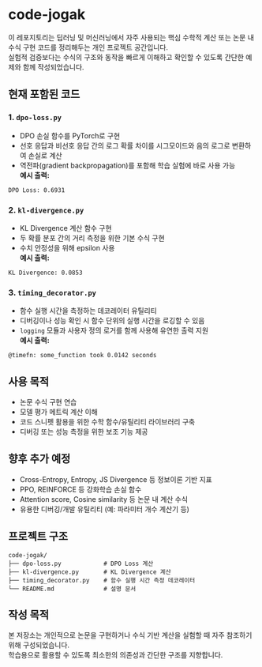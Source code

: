 # code-jogak

이 레포지토리는 딥러닝 및 머신러닝에서 자주 사용되는 핵심 수학적 계산 또는 논문 내 수식 구현 코드를 정리해두는 개인 프로젝트 공간입니다.  
실험적 검증보다는 수식의 구조와 동작을 빠르게 이해하고 확인할 수 있도록 간단한 예제와 함께 작성되었습니다.


## 현재 포함된 코드

### 1. `dpo-loss.py`
- DPO 손실 함수를 PyTorch로 구현
- 선호 응답과 비선호 응답 간의 로그 확률 차이를 시그모이드와 음의 로그로 변환하여 손실로 계산
- 역전파(gradient backpropagation)를 포함해 학습 실험에 바로 사용 가능  
**예시 출력:**
```
DPO Loss: 0.6931
```

### 2. `kl-divergence.py`
- KL Divergence 계산 함수 구현
- 두 확률 분포 간의 거리 측정을 위한 기본 수식 구현
- 수치 안정성을 위해 epsilon 사용  
**예시 출력:**
```
KL Divergence: 0.0853
```

### 3. `timing_decorator.py`
- 함수 실행 시간을 측정하는 데코레이터 유틸리티
- 디버깅이나 성능 확인 시 함수 단위의 실행 시간을 로깅할 수 있음
- `logging` 모듈과 사용자 정의 로거를 함께 사용해 유연한 출력 지원  
**예시 출력:**
```
@timefn: some_function took 0.0142 seconds
```


## 사용 목적
- 논문 수식 구현 연습
- 모델 평가 메트릭 계산 이해
- 코드 스니펫 활용을 위한 수학 함수/유틸리티 라이브러리 구축
- 디버깅 또는 성능 측정을 위한 보조 기능 제공


## 향후 추가 예정
- Cross-Entropy, Entropy, JS Divergence 등 정보이론 기반 지표
- PPO, REINFORCE 등 강화학습 손실 함수
- Attention score, Cosine similarity 등 논문 내 계산 수식
- 유용한 디버깅/개발 유틸리티 (예: 파라미터 개수 계산기 등)


## 프로젝트 구조
```
code-jogak/
├── dpo-loss.py            # DPO Loss 계산
├── kl-divergence.py       # KL Divergence 계산
├── timing_decorator.py    # 함수 실행 시간 측정 데코레이터
└── README.md              # 설명 문서
```


## 작성 목적
본 저장소는 개인적으로 논문을 구현하거나 수식 기반 계산을 실험할 때 자주 참조하기 위해 구성되었습니다.  
학습용으로 활용할 수 있도록 최소한의 의존성과 간단한 구조를 지향합니다.
